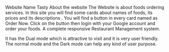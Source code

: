 Website Name 
Tasty
About the website
The Website is about foods ordering services. In this site you will find some cards about names of foods, its prices and its descriptions . You will find a button in every card named as Order Now. Click on the button then login with your Google account and order your foods.
A complete responsive Restaurant Management system.

It has the Dual mode which is attractive to visit and it is very user friendly.
The normal mode and the Dark mode can help any kind of user purpose.

